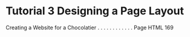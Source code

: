 # Tutorial 3 Designing a Page Layout
Creating a Website for a Chocolatier . . . . . . . . . . . . Page HTML 169

